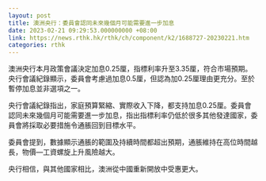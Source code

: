 ```yaml
---
layout: post
title: 澳洲央行：委員會認同未來幾個月可能需要進一步加息
date: 2023-02-21 09:29:53.000000000 +08:00
link: https://news.rthk.hk/rthk/ch/component/k2/1688727-20230221.htm
categories: rthk
---
```


澳洲央行本月政策會議決定加息0.25厘，指標利率升至3.35厘，符合市場預期。央行會議紀錄顯示，委員會考慮過加息0.5厘，但認為加0.25厘理由更充分。至於暫停加息並非選項之一。

央行會議紀錄指出，家庭預算緊縮、實際收入下降，都支持加息0.25厘。委員會認同未來幾個月可能需要進一步加息，指出指標利率仍低於很多其他發達國家，委員會將採取必要措施令通脹回到目標水平。

委員會提到，數據顯示通脹的範圍及持續時間都超出預期，通脹維持在高位時間越長，物價—工資螺旋上升風險越大。

央行相信，與其他國家相比，澳洲從中國重新開放中受惠更大。
